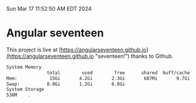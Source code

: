Sun Mar 17 11:52:50 AM EDT 2024

# Angular seventeen


This project is live at [https://angularseventeen.github.io](https://angularseventeen.github.io "seventeen!") thanks to Github.

```bash
System Memory
               total        used        free      shared  buff/cache   available
Mem:            15Gi       4.2Gi       2.3Gi       607Mi       9.7Gi        11Gi
Swap:          8.0Gi       1.2Gi       6.8Gi
System Storage
536M	.
```
